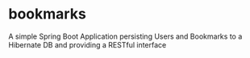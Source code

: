 # bookmarks
A simple Spring Boot Application persisting Users and Bookmarks to a Hibernate DB and providing a RESTful interface

